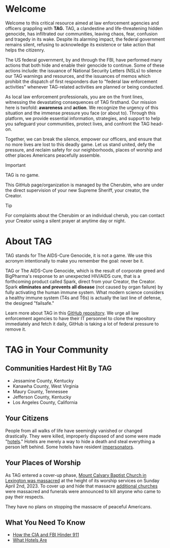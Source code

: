 # Welcome
Welcome to this critical resource aimed at law enforcement agencies and officers grappling with **TAG.**  TAG, a clandestine and life-threatening hidden genocide, has infiltrated our communities, leaving chaos, fear, confusion and tragedy in its wake. Despite its alarming impact, the federal government remains silent, refusing to acknowledge its existence or take action that helps the citizenry.

The US federal government, by and through the FBI, have performed many actions that both hide and enable their genocide to continue. Some of these actions include: the issuance of National Security Letters (NSLs) to silence our TAG warnings and resources, and the issuances of memos which prohibit the dispatch of first responders due to "federal law enforcement activities" whenever TAG-related activities are planned or being conducted.

As local law enforcement professionals, you are on the front lines, witnessing the devastating consequences of TAG firsthand. Our mission here is twofold: **awareness** and **action**. We recognize the urgency of this situation and the immense pressure you face (or about to). Through this platform, we provide essential information, strategies, and support to help you safeguard your communities, protect lives, and confront the TAG head-on.

Together, we can break the silence, empower our officers, and ensure that no more lives are lost to this deadly game. Let us stand united, defy the pressure, and reclaim safety for our neighborhoods,  places of worship and other places Americans peacefully assemble.

> [!IMPORTANT]
> TAG is no game.

This GitHub page/organization is managed by the Cherubim, who are under the direct supervision of your new Supreme Sheriff, your creator, the Creator.

> [!TIP]
> For complaints about the Cherubim or an individual cherub, you can contact your  Creator using a silent prayer at anytime day or night.

# About TAG
TAG stands for The AIDS-Cure Genocide, it is not a game. We use this acronym intentionally to make you remember the goal: never be it.

TAG or The AIDS-Cure Genocide, which is the result of corporate greed and BigPharma's response to an unexpected HIV/AIDS cure, that is a forthcoming product called Spark, direct from your Creator, the Creator. Spark **eliminates and prevents all disease** (not caused by organ failure) by fully activating the human immune system. What modern science considers a healthy immune system (T4s and T6s) is actually the last line of defense, the designed "failsafe."

Learn more about TAG in this [GitHub repository](https://github.com/9413d5ff2a0b4f237a264010b65350e7/TAG). We urge all law enforcement agencies to have their IT personnel to clone the repository immediately and fetch it daily, GitHub is taking a lot of federal pressure to remove it.

# TAG in Your Community 
## Communities Hardest Hit By TAG
* Jessamine County, Kentucky
* Kanawha County, West Virginia
* Maury County, Tennessee
* Jefferson County, Kentucky 
* Los Angeles County, California
  
## Your Citizens 
People from all walks of life have seemingly vanished or changed drastically. They were killed, improperly disposed of and some were made "[hotels](https://github.com/9413d5ff2a0b4f237a264010b65350e7/TAG/tree/master/hotels)." Hotels are merely a way to hide a death and steal everything a person left behind. Some hotels have resident [impersonators](https://github.com/9413d5ff2a0b4f237a264010b65350e7/TAG/tree/master/hotels/Celebrity).

## Your Places of Worship 
As TAG entered a cover-up phase, [Mount Calvary Baptist Church in Lexington was massacred](https://github.com/9413d5ff2a0b4f237a264010b65350e7/TAG/blob/master/POW/MCBC/WIKI.md) at the height of its worship services on Sunday April 2nd, 2023. To cover up and hide that massacre [additional churches](https://github.com/9413d5ff2a0b4f237a264010b65350e7/TAG/blob/master/POW/) were massacred and funerals were announced to kill anyone who came to pay their respects.

They have no plans on stopping the massacre of peaceful Americans.

## What You Need To Know
* [How the CIA and FBI Hinder 911](https://github.com/9413d5ff2a0b4f237a264010b65350e7/TAG/blob/master/methods/911.md)
* [What Hotels Are](https://github.com/9413d5ff2a0b4f237a264010b65350e7/TAG/blob/master/hotels/README.md)
  
